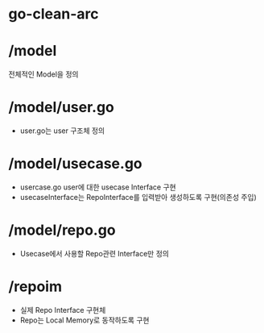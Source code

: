 # go-clean-arc

# /model
전체적인 Model을 정의
# /model/user.go
- user.go는 user 구조체 정의

# /model/usecase.go
- usercase.go  user에 대한 usecase Interface 구현   
- usecaseInterface는 RepoInterface를 입력받아 생성하도록 구현(의존성 주입)   

# /model/repo.go
- Usecase에서 사용할 Repo관련 Interface만 정의

# /repoim
- 실제 Repo Interface 구현체    
- Repo는 Local Memory로 동작하도록 구현
